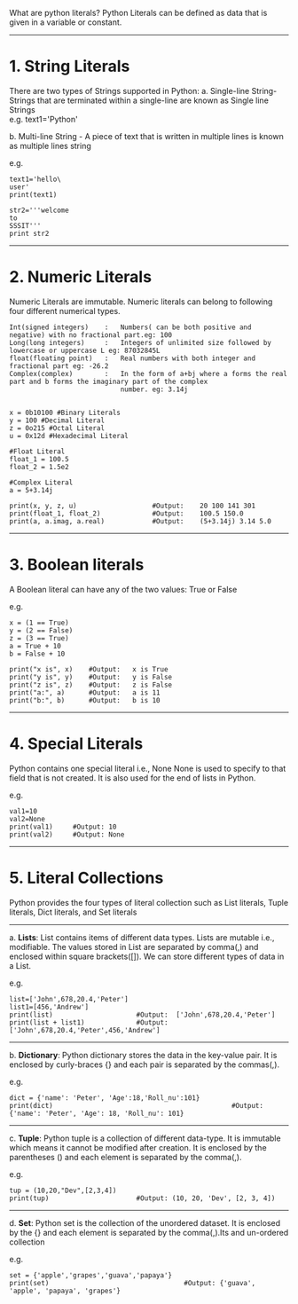 What are python literals?
Python Literals can be defined as data that is given in a variable or constant.

--------------------------------------------------------------------------------------------------------------------------------------------------------------
# 1.  String Literals

There are two types of Strings supported in Python:
a.  Single-line String- Strings that are terminated within a single-line are known as Single line Strings       
    e.g.        text1='Python' 

b.  Multi-line String - A piece of text that is written in multiple lines is known as multiple lines string     

e.g. 

    text1='hello\    
    user'    
    print(text1)

    str2='''welcome  
    to  
    SSSIT'''    
    print str2        


--------------------------------------------------------------------------------------------------------------------------------------------------------------
# 2.  Numeric Literals

Numeric Literals are immutable. Numeric literals can belong to following four different numerical types.

    Int(signed integers)    :   Numbers( can be both positive and negative) with no fractional part.eg: 100
    Long(long integers)     :   Integers of unlimited size followed by lowercase or uppercase L eg: 87032845L
    float(floating point)   :   Real numbers with both integer and fractional part eg: -26.2
    Complex(complex)        :   In the form of a+bj where a forms the real part and b forms the imaginary part of the complex 
                                number. eg: 3.14j


    x = 0b10100 #Binary Literals            
    y = 100 #Decimal Literal   
    z = 0o215 #Octal Literal  
    u = 0x12d #Hexadecimal Literal  
      
    #Float Literal  
    float_1 = 100.5   
    float_2 = 1.5e2  
      
    #Complex Literal   
    a = 5+3.14j  
      
    print(x, y, z, u)                   #Output:    20 100 141 301
    print(float_1, float_2)             #Output:    100.5 150.0
    print(a, a.imag, a.real)            #Output:    (5+3.14j) 3.14 5.0

--------------------------------------------------------------------------------------------------------------------------------------------------------------
# 3.  Boolean literals

A Boolean literal can have any of the two values: True or False

e.g.

    x = (1 == True)  
    y = (2 == False)  
    z = (3 == True)  
    a = True + 10  
    b = False + 10  
  
    print("x is", x)    #Output:   x is True
    print("y is", y)    #Output:   y is False
    print("z is", z)    #Output:   z is False
    print("a:", a)      #Output:   a is 11
    print("b:", b)      #Output:   b is 10

--------------------------------------------------------------------------------------------------------------------------------------------------------------
# 4.  Special Literals

Python contains one special literal i.e., None
None is used to specify to that field that is not created. It is also used for the end of lists in Python.

e.g.

    val1=10    
    val2=None    
    print(val1)     #Output: 10
    print(val2)     #Output: None

--------------------------------------------------------------------------------------------------------------------------------------------------------------
# 5.  Literal Collections

Python provides the four types of literal collection such as List literals, Tuple literals, Dict literals, and Set literals

--------------------------------------------------------------------------------------------------------------------------------------------------------------
a.  __Lists__:  List contains items of different data types. Lists are mutable i.e., modifiable. The values stored in List are separated by comma(,) and enclosed within square brackets([]). We can store different types of data in a List.

e.g.

    list=['John',678,20.4,'Peter']    
    list1=[456,'Andrew']    
    print(list)                     #Output:  ['John',678,20.4,'Peter']
    print(list + list1)             #Output:  ['John',678,20.4,'Peter',456,'Andrew']

--------------------------------------------------------------------------------------------------------------------------------------------------------------
b.  __Dictionary__: Python dictionary stores the data in the key-value pair. It is enclosed by curly-braces {} and each pair is separated by the commas(,).

e.g.

    dict = {'name': 'Peter', 'Age':18,'Roll_nu':101}
    print(dict)                                             #Output:{'name': 'Peter', 'Age': 18, 'Roll_nu': 101}

--------------------------------------------------------------------------------------------------------------------------------------------------------------
c.  __Tuple__:  Python tuple is a collection of different data-type. It is immutable which means it cannot be modified after creation. It is enclosed by the parentheses () and each element is separated by the comma(,).

e.g.    
        
    tup = (10,20,"Dev",[2,3,4])
    print(tup)                      #Output: (10, 20, 'Dev', [2, 3, 4])

--------------------------------------------------------------------------------------------------------------------------------------------------------------
d.  __Set__:    Python set is the collection of the unordered dataset. It is enclosed by the {} and each element is separated by the comma(,).Its and un-ordered collection

e.g.    
        
    set = {'apple','grapes','guava','papaya'} 
    print(set)                                  #Output: {'guava', 'apple', 'papaya', 'grapes'}